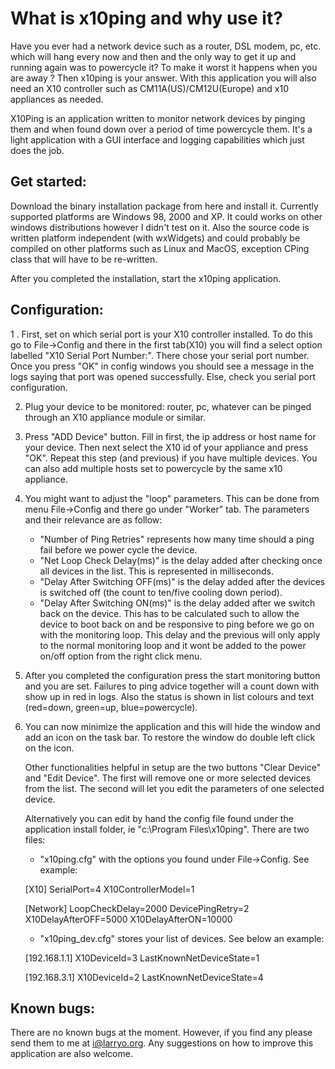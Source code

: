
# What is x10ping and why use it?

 Have you ever had a network device such as a router, DSL modem, pc, etc. which will hang every now and then and the only way to get it up and running again was to powercycle it? To make it worst it happens when you are away ?
Then x10ping is your answer. With this application you will also need an 
X10 controller such as CM11A(US)/CM12U(Europe) and x10 appliances  as needed.

 X10Ping is an application written to monitor network devices by pinging them and
when found down over a period of time powercycle them. It's a light application
with a GUI interface and logging capabilities which just does the job.

## Get started:

   Download the binary installation package from here and install it. Currently supported platforms are Windows 98, 2000 and XP. It could works on other windows distributions however I didn't test on it. Also the source code is written platform independent (with wxWidgets) and could probably be compiled on other platforms such as Linux and MacOS, exception CPing class that will have to be re-written.

After you completed the installation, start the x10ping application.

## Configuration:

1 . First, set on which serial port is your X10 controller installed. To do this go to File->Config and there in the first tab(X10) you will find a select option labelled "X10 Serial Port Number:". There chose your serial port number. Once you press "OK" in config windows you should see a message in the logs saying that port was opened successfully. Else, check you serial port configuration.

2. Plug your device to be monitored: router, pc, whatever can be pinged through an X10 appliance module or similar.

3. Press "ADD Device" button. Fill in first, the ip address or host name for your device. Then next select the X10 id of your appliance and press "OK". Repeat this step (and previous) if you have multiple devices. You can also add multiple hosts set to powercycle by the same x10 appliance.

4. You might want to adjust the "loop" parameters. This can be done from menu 
File->Config and there go under "Worker" tab. The parameters and their relevance
are as follow:

   - "Number of Ping Retries" represents how many time should a ping fail before
   we power cycle the device.
   - "Net Loop Check Delay(ms)" is the delay added after checking once all
   devices in the list. This is represented in milliseconds.
   - "Delay After Switching OFF(ms)" is the delay added after the devices is 
   switched off (the count to ten/five cooling down period).
   - "Delay After Switching ON(ms)" is the delay added after we switch back on
   the device. This has to be calculated such to allow the device to boot back on
   and be responsive to ping before we go on with the monitoring loop. This 
   delay and the previous will only apply to the normal monitoring loop and it
   wont be added to the power on/off option from the right click menu.
   
5. After you completed the configuration press the start monitoring button and 
you are set. Failures to ping advice together will a count down with show up in
red in logs. Also the status is shown in list colours and text (red=down, green=up,
blue=powercycle).

6. You can now minimize the application and this will hide the window and add an 
icon on the task bar. To restore the window do double left click on the icon.

   Other functionalities helpful in setup are the two buttons "Clear Device" and 
"Edit Device". The first will remove one or more selected devices from the list.
The second will let you edit the parameters of one selected device.

   Alternatively you can edit by hand the config file found under the application
install folder, ie "c:\Program Files\x10ping\". There are two files:

   - "x10ping.cfg" with the options you found under File->Config. See example:
   
   [X10]
   SerialPort=4
   X10ControllerModel=1
   
   [Network]
   LoopCheckDelay=2000
   DevicePingRetry=2
   X10DelayAfterOFF=5000
   X10DelayAfterON=10000
   
   - "x10ping_dev.cfg" stores your list of devices. See below an example:
   
   [192.168.1.1]
   X10DeviceId=3
   LastKnownNetDeviceState=1
   
   [192.168.3.1]
   X10DeviceId=2
   LastKnownNetDeviceState=4


## Known bugs:

   There are no known bugs at the moment. However, if you find any please send them to me at i@larryo.org. Any suggestions on how to improve this application are also welcome. 

